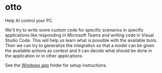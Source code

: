 # otto
Help AI control your PC.

We'll try to write some custom code for specific scenarios in specific applications like responding in Microsoft Teams and writing code in Visual Studio Code.
This will help us learn what is possible with the available tools.
Then we can try to generalize the integration so that a model can be given the available actions as context and it can decide what should be done in the application or in other applications.

See the [Windows app](./win_app/README.md) folder for setup instructions.
